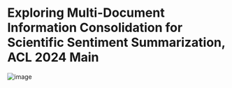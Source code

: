 # Exploring Multi-Document Information Consolidation for Scientific Sentiment Summarization, ACL 2024 Main
![image](https://github.com/oaimli/MetaReviewingLogic/assets/12547070/07763e67-06d6-47f8-af69-7887288aa523)


